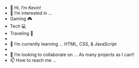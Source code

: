 - 👋 Hi, I’m Kevin!
- 👀 I’m interested in ...
-   Gaming 🎮
-   Tech 💻
-   Traveling 🧳
- 
- 🌱 I’m currently learning ... 
  HTML, CSS, & JavaScript
- 
- 💞️ I’m looking to collaborate on ... As many projects as I can!!
- 📫 How to reach me ...

<!---
Kevin-M0624/Kevin-M0624 is a ✨ special ✨ repository because its `README.md` (this file) appears on your GitHub profile.
You can click the Preview link to take a look at your changes.
--->

